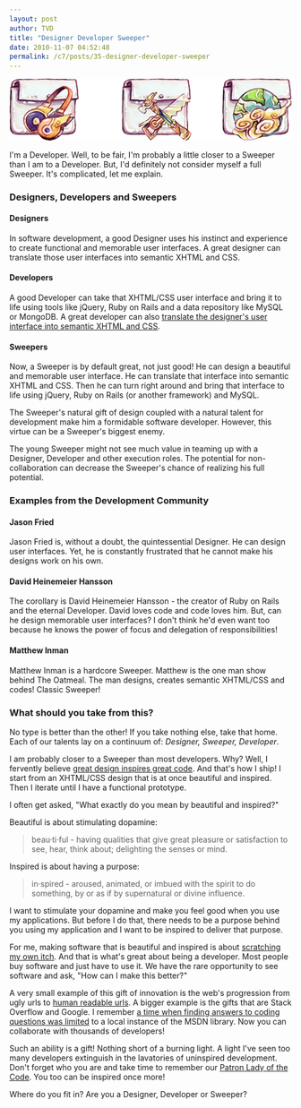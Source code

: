 ```yaml
---
layout: post
author: TVD
title: "Designer Developer Sweeper"
date: 2010-11-07 04:52:48
permalink: /c7/posts/35-designer-developer-sweeper
---
```


![designer-developer-sweeper](/c7/static/designer-developer-sweeper.png)

I'm a Developer. Well, to be fair, I'm probably a little closer to a Sweeper than I am to a Developer. But, I'd definitely not consider myself a full Sweeper. It's complicated, let me explain.

### Designers, Developers and Sweepers

#### Designers

In software development, a good Designer uses his instinct and experience to create functional and memorable user interfaces. A great designer can translate those user interfaces into semantic XHTML and CSS.

#### Developers

A good Developer can take that XHTML/CSS user interface and bring it to life using tools like jQuery, Ruby on Rails and a data repository like MySQL or MongoDB. A great developer can also [translate the designer's user interface into semantic XHTML and CSS][1].

#### Sweepers

Now, a Sweeper is by default great, not just good! He can design a beautiful and memorable user interface. He can translate that interface into semantic XHTML and CSS. Then he can turn right around and bring that interface to life using jQuery, Ruby on Rails (or another framework) and MySQL.

The Sweeper's natural gift of design coupled with a natural talent for development make him a formidable software developer. However, this virtue can be a Sweeper's biggest enemy. 

The young Sweeper might not see much value in teaming up with a Designer, Developer and other execution roles. The potential for non-collaboration can decrease the Sweeper's chance of realizing his full potential.

### Examples from the Development Community

#### Jason Fried

Jason Fried is, without a doubt, the quintessential Designer. He can design user interfaces. Yet, he is constantly frustrated that he cannot make his designs work on his own.

#### David Heinemeier Hansson

The corollary is David Heinemeier Hansson - the creator of Ruby on Rails and the eternal Developer. David loves code and code loves him. But, can he design memorable user interfaces? I don't think he'd even want too because he knows the power of focus and delegation of responsibilities!

#### Matthew Inman

Matthew Inman is a hardcore Sweeper. Matthew is the one man show behind The Oatmeal. The man designs, creates semantic XHTML/CSS and codes! Classic Sweeper!

### What should you take from this?

No type is better than the other! If you take nothing else, take that home. Each of our talents lay on a continuum of: *Designer, Sweeper, Developer*.

I am probably closer to a Sweeper than most developers. Why? Well, I fervently believe [great design inspires great code][2]. And that's how I ship! I start from an XHTML/CSS design that is at once beautiful and inspired. Then I iterate until I have a functional prototype.

I often get asked, "What exactly do you mean by beautiful and inspired?"

Beautiful is about stimulating dopamine:

> beau·ti·ful - having qualities that
> give great pleasure or satisfaction to
> see, hear, think about; delighting the
> senses or mind.

Inspired is about having a purpose:

> in·spired - aroused, animated, or
> imbued with the spirit to do
> something, by or as if by supernatural
> or divine influence.

I want to stimulate your dopamine and make you feel good when you use my applications. But before I do that, there needs to be a purpose behind you using my application and I want to be inspired to deliver that purpose. 

For me, making software that is beautiful and inspired is about [scratching my own itch][3]. And that is what's great about being a developer. Most people buy software and just have to use it. We have the rare opportunity to see software and ask, "How can I make this better?"

A very small example of this gift of innovation is the web's progression from ugly urls to [human readable urls][4]. A bigger example is the gifts that are Stack Overflow and Google. I remember [a time when finding answers to coding questions was limited][5] to a local instance of the MSDN library. Now you can collaborate with thousands of developers!

Such an ability is a gift! Nothing short of a burning light. A light I've seen too many developers extinguish in the lavatories of uninspired development. Don't forget who you are and take time to remember our [Patron Lady of the Code][6]. You too can be inspired once more!

Where do you fit in? Are you a Designer, Developer or Sweeper?


  [1]: https://techoctave.com/posts/33-the-truth-about-cross-browser-development-and-3-secrets-to-better-compatibility
  [2]: https://techoctave.com/posts/7-design-in-iterations
  [3]: https://techoctave.com/posts/17-jquery-dashboard-gauges-using-raphael-xhtml-and-css
  [4]: https://techoctave.com/posts/26-seo-friendly-urls-in-rails
  [5]: http://twitter.com/tiandavis/statuses/1261761877512192
  [6]: https://techoctave.com/posts/1-hello-world


